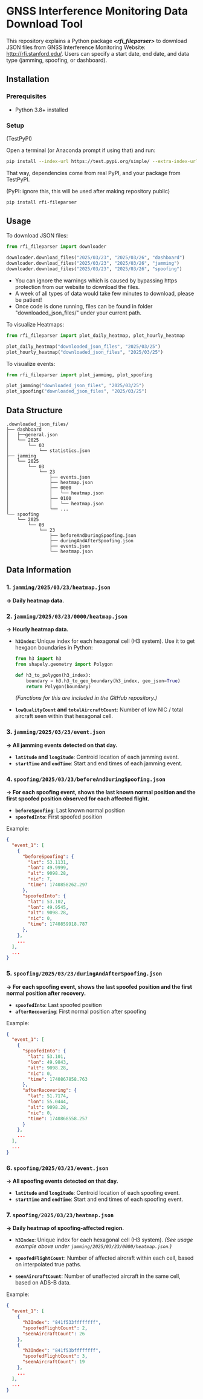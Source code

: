 # GNSS Interference Monitoring Data Download Tool

This repository explains a Python package ***<rfi_fileparser>*** to download JSON files from GNSS Interference Monitoring Website: http://rfi.stanford.edu/. Users can specify a start date, end date, and data type (jamming, spoofing, or dashboard). 


## Installation

### Prerequisites
* Python 3.8+ installed

### Setup
(TestPyPI)

Open a terminal (or Anaconda prompt if using that) and run:

```bash
pip install --index-url https://test.pypi.org/simple/ --extra-index-url https://pypi.org/simple rfi-fileparser==0.6.0
```
That way, dependencies come from real PyPI, and your package from TestPyPI.

(PyPI: ignore this, this will be used after making repository public)
```bash
pip install rfi-fileparser
```





## Usage
To download JSON files:
```python
from rfi_fileparser import downloader

downloader.download_files("2025/03/23", "2025/03/26", "dashboard")
downloader.download_files("2025/03/23", "2025/03/26", "jamming")
downloader.download_files("2025/03/23", "2025/03/26", "spoofing")
```
- You can ignore the warnings which is caused by bypassing https protection from our website to download the files.
- A week of all types of data would take few minutes to download, please be patient!
- Once code is done running, files can be found in folder "downloaded_json_files/" under your current path.

To visualize Heatmaps:
```python
from rfi_fileparser import plot_daily_heatmap, plot_hourly_heatmap

plot_daily_heatmap("downloaded_json_files", "2025/03/25")
plot_hourly_heatmap("downloaded_json_files", "2025/03/25")
```


To visualize events:
```python
from rfi_fileparser import plot_jamming, plot_spoofing

plot_jamming("downloaded_json_files", "2025/03/25")
plot_spoofing("downloaded_json_files", "2025/03/25")
```


## Data Structure 
```
.downloaded_json_files/
├── dashboard
│   ├──general.json
│   └── 2025
│       └── 03
│           └── statistics.json
├── jamming
│   └── 2025
│       └── 03
│           └── 23
│               ├── events.json
│               ├── heatmap.json
│               ├── 0000
│               │   └── heatmap.json
│               ├── 0100
│               │   └── heatmap.json
│               └── ...
└── spoofing
    └── 2025
        └── 03
            └── 23
                ├── beforeAndDuringSpoofing.json
                ├── duringAndAfterSpoofing.json
                ├── events.json
                └── heatmap.json

```



## Data Information

### 1. `jamming/2025/03/23/heatmap.json`

**→ Daily heatmap data.**


### 2. `jamming/2025/03/23/0000/heatmap.json`

**→ Hourly heatmap data.**

* **`h3Index`**: Unique index for each hexagonal cell (H3 system).
  Use it to get hexgaon boundaries in Python:

  ```python
  from h3 import h3
  from shapely.geometry import Polygon

  def h3_to_polygon(h3_index):
      boundary = h3.h3_to_geo_boundary(h3_index, geo_json=True)
      return Polygon(boundary)
  ```

  *(Functions for this are included in the GitHub repository.)*

* **`lowQualityCount` and `totalAircraftCount`**: Number of low NIC / total aircraft seen within that hexagonal cell.



### 3. `jamming/2025/03/23/event.json`

**→ All jamming events detected on that day.**

* **`latitude` and `longitude`**: Centroid location of each jamming event.
* **`startTime` and `endTime`**: Start and end times of each jamming event.



### 4. `spoofing/2025/03/23/beforeAndDuringSpoofing.json`

**→ For each spoofing event, shows the last known normal position and the first spoofed position observed for each affected flight.**

* **`beforeSpoofing`**: Last known normal position
* **`spoofedInto`**: First spoofed position

Example:

```json
{
  "event_1": [
    {
      "beforeSpoofing": {
        "lat": 53.1131,
        "lon": 49.9999,
        "alt": 9098.28,
        "nic": 7,
        "time": 1740858262.297
      },
      "spoofedInto": {
        "lat": 53.102,
        "lon": 49.9545,
        "alt": 9098.28,
        "nic": 0,
        "time": 1740859918.787
      },
    },
    ...
  ],
  ...
}
```



### 5. `spoofing/2025/03/23/duringAndAfterSpoofing.json`

**→ For each spoofing event, shows the last spoofed position and the first normal position after recovery.**

* **`spoofedInto`**: Last spoofed position
* **`afterRecovering`**: First normal position after spoofing

Example:

```json
{
  "event_1": [
    {
      "spoofedInto": {
        "lat": 53.101,
        "lon": 49.9843,
        "alt": 9098.28,
        "nic": 0,
        "time": 1740867858.763
      },
      "afterRecovering": {
        "lat": 51.7174,
        "lon": 55.0444,
        "alt": 9098.28,
        "nic": 0,
        "time": 1740868558.257
      }
    },
    ...
  ],
  ...
}
```



### 6. `spoofing/2025/03/23/event.json`

**→ All spoofing events detected on that day.**

* **`latitude` and `longitude`**: Centroid location of each spoofing event.
* **`startTime` and `endTime`**: Start and end times of each spoofing event.



### 7. `spoofing/2025/03/23/heatmap.json`

**→ Daily heatmap of spoofing-affected region.**

* **`h3Index`**: Unique index for each hexagonal cell (H3 system).
  *(See usage example above under `jamming/2025/03/23/0000/heatmap.json`.)*

* **`spoofedFlightCount`**: Number of affected aircraft within each cell, based on interpolated true paths.

* **`seenAircraftCount`**: Number of unaffected aircraft in the same cell, based on ADS-B data.

Example:

```json
{
  "event_1": [
    {
      "h3Index": "841f533ffffffff",
      "spoofedFlightCount": 2,
      "seenAircraftCount": 26
    },
    {
      "h3Index": "841f53bffffffff",
      "spoofedFlightCount": 3,
      "seenAircraftCount": 19
    },
    ...
  ],
  ...
}
```
